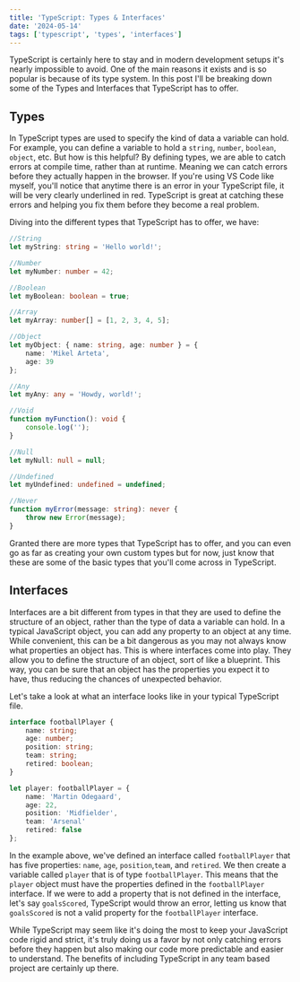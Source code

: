 ```yaml
---
title: 'TypeScript: Types & Interfaces'
date: '2024-05-14'
tags: ['typescript', 'types', 'interfaces']
---
```


TypeScript is certainly here to stay and in modern development setups it's nearly impossible to avoid. One of the main reasons it exists and is so popular is because of its type system. In this post I'll be breaking down some of the Types and Interfaces that TypeScript has to offer.

## Types

In TypeScript types are used to specify the kind of data a variable can hold. For example, you can define a variable to hold a `string`, `number`, `boolean`, `object`, etc. But how is this helpful? By defining types, we are able to catch errors at compile time, rather than at runtime. Meaning we can catch errors before they actually happen in the browser. If you're using VS Code like myself, you'll notice that anytime there is an error in your TypeScript file, it will be very clearly underlined in red. TypeScript is great at catching these errors and helping you fix them before they become a real problem.

Diving into the different types that TypeScript has to offer, we have:

```typescript
//String
let myString: string = 'Hello world!';

//Number
let myNumber: number = 42;

//Boolean
let myBoolean: boolean = true;

//Array
let myArray: number[] = [1, 2, 3, 4, 5];

//Object
let myObject: { name: string, age: number } = {
	name: 'Mikel Arteta',
	age: 39
};

//Any
let myAny: any = 'Howdy, world!';

//Void
function myFunction(): void {
	console.log('');
}

//Null
let myNull: null = null;

//Undefined
let myUndefined: undefined = undefined;

//Never
function myError(message: string): never {
	throw new Error(message);
}
```

Granted there are more types that TypeScript has to offer, and you can even go as far as creating your own custom types but for now, just know that these are some of the basic types that you'll come across in TypeScript.

## Interfaces

Interfaces are a bit different from types in that they are used to define the structure of an object, rather than the type of data a variable can hold. In a typical JavaScript object, you can add any property to an object at any time. While convenient, this can be a bit dangerous as you may not always know what properties an object has. This is where interfaces come into play. They allow you to define the structure of an object, sort of like a blueprint. This way, you can be sure that an object has the properties you expect it to have, thus reducing the chances of unexpected behavior.

Let's take a look at what an interface looks like in your typical TypeScript file.

```typescript
interface footballPlayer {
	name: string;
	age: number;
	position: string;
	team: string;
	retired: boolean;
}

let player: footballPlayer = {
	name: 'Martin Odegaard',
	age: 22,
	position: 'Midfielder',
	team: 'Arsenal'
	retired: false
};
```

In the example above, we've defined an interface called `footballPlayer` that has five properties: `name`, `age`, `position`,`team`, and `retired`. We then create a variable called `player` that is of type `footballPlayer`. This means that the `player` object must have the properties defined in the `footballPlayer` interface. If we were to add a property that is not defined in the interface, let's say `goalsScored`, TypeScript would throw an error, letting us know that `goalsScored` is not a valid property for the `footballPlayer` interface.

While TypeScript may seem like it's doing the most to keep your JavaScript code rigid and strict, it's truly doing us a favor by not only catching errors before they happen but also making our code more predictable and easier to understand. The benefits of including TypeScript in any team based project are certainly up there. 
